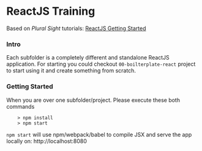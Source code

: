 # ReactJS Training 

Based on _Plural Sight_ tutorials: [ReactJS Getting Started](https://app.pluralsight.com/library/courses/react-js-getting-started)

### Intro
Each subfolder is a completely different and standalone ReactJS application.
For starting you could checkout `00-boilterplate-react` project to start using it and create something from scratch.


### Getting Started

When you are over one subfolder/project. Please execute these both commands 

```
	> npm install
	> npm start
```

`npm start` will use npm/webpack/babel to compile JSX and serve the app locally on: http://localhost:8080

